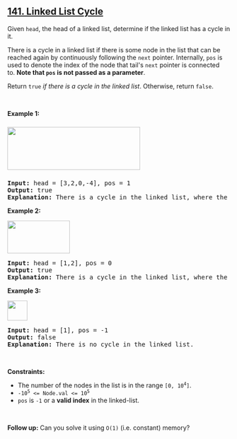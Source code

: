 ## [141. Linked List Cycle](https://leetcode.com/problems/linked-list-cycle/)
<p>Given <code>head</code>, the head of a linked list, determine if the linked list has a cycle in it.</p>

<p>There is a cycle in a linked list if there is some node in the list that can be reached again by continuously following the&nbsp;<code>next</code>&nbsp;pointer. Internally, <code>pos</code>&nbsp;is used to denote the index of the node that&nbsp;tail&#39;s&nbsp;<code>next</code>&nbsp;pointer is connected to.&nbsp;<strong>Note that&nbsp;<code>pos</code>&nbsp;is not passed as a parameter</strong>.</p>

<p>Return&nbsp;<code>true</code><em> if there is a cycle in the linked list</em>. Otherwise, return <code>false</code>.</p>

<p>&nbsp;</p>
<p><strong class="example">Example 1:</strong></p>
<img alt="" src="https://assets.leetcode.com/uploads/2018/12/07/circularlinkedlist.png" style="width: 300px; height: 97px; margin-top: 8px; margin-bottom: 8px;" />
<pre>
<strong>Input:</strong> head = [3,2,0,-4], pos = 1
<strong>Output:</strong> true
<strong>Explanation:</strong> There is a cycle in the linked list, where the tail connects to the 1st node (0-indexed).
</pre>

<p><strong class="example">Example 2:</strong></p>
<img alt="" src="https://assets.leetcode.com/uploads/2018/12/07/circularlinkedlist_test2.png" style="width: 141px; height: 74px;" />
<pre>
<strong>Input:</strong> head = [1,2], pos = 0
<strong>Output:</strong> true
<strong>Explanation:</strong> There is a cycle in the linked list, where the tail connects to the 0th node.
</pre>

<p><strong class="example">Example 3:</strong></p>
<img alt="" src="https://assets.leetcode.com/uploads/2018/12/07/circularlinkedlist_test3.png" style="width: 45px; height: 45px;" />
<pre>
<strong>Input:</strong> head = [1], pos = -1
<strong>Output:</strong> false
<strong>Explanation:</strong> There is no cycle in the linked list.
</pre>

<p>&nbsp;</p>
<p><strong>Constraints:</strong></p>

<ul>
	<li>The number of the nodes in the list is in the range <code>[0, 10<sup>4</sup>]</code>.</li>
	<li><code>-10<sup>5</sup> &lt;= Node.val &lt;= 10<sup>5</sup></code></li>
	<li><code>pos</code> is <code>-1</code> or a <strong>valid index</strong> in the linked-list.</li>
</ul>

<p>&nbsp;</p>
<p><strong>Follow up:</strong> Can you solve it using <code>O(1)</code> (i.e. constant) memory?</p>
